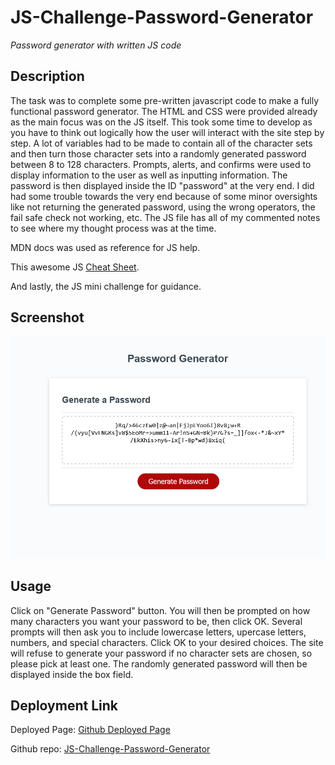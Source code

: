 # JS-Challenge-Password-Generator

*Password generator with written JS code*

## Description

The task was to complete some pre-written javascript code to make a fully functional password generator. The HTML and CSS were provided already as the main focus was on the JS itself. This took some time to develop as you have to think out logically how the user will interact with the site step by step. A lot of variables had to be made to contain all of the character sets and then turn those character sets into a randomly generated password between 8 to 128 characters. Prompts, alerts, and confirms were used to display information to the user as well as inputting information. The password is then displayed inside the ID "password" at the very end. I did had some trouble towards the very end because of some minor oversights like not returning the generated password, using the wrong operators, the fail safe check not working, etc. The JS file has all of my commented notes to see where my thought process was at the time. 

MDN docs was used as reference for JS help.

This awesome JS [Cheat Sheet](https://htmlcheatsheet.com/js/).

And lastly, the JS mini challenge for guidance.

## Screenshot

![alt password gen site](./assets/password-gen-site-small.png)

## Usage

Click on "Generate Password" button. You will then be prompted on how many characters you want your password to be, then click OK. Several prompts will then ask you to include lowercase letters, upercase letters, numbers, and special characters. Click OK to your desired choices. The site will refuse to generate your password if no character sets are chosen, so please pick at least one. The randomly generated password will then be displayed inside the box field.

## Deployment Link

Deployed Page: [Github Deployed Page](https://exo-mdr-cd2000.github.io/JS-Challenge-Password-Generator/)

Github repo: [JS-Challenge-Password-Generator](https://github.com/Exo-MDR-CD2000/JS-Challenge-Password-Generator)
